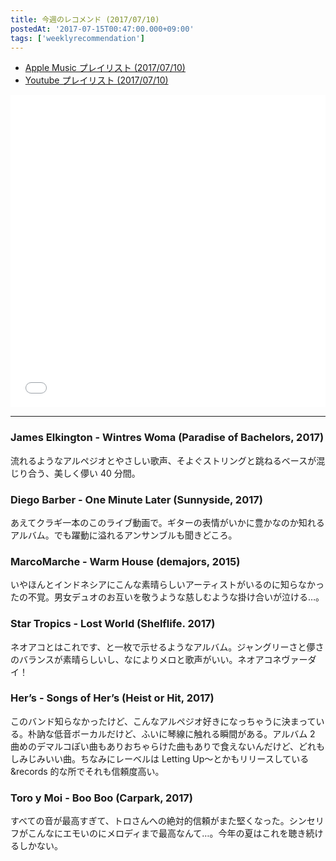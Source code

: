 ```yaml
---
title: 今週のレコメンド (2017/07/10)
postedAt: '2017-07-15T00:47:00.000+09:00'
tags: ['weeklyrecommendation']
---
```


- [Apple Music プレイリスト (2017/07/10)](https://itunes.apple.com/jp/playlist/%E4%BB%8A%E9%80%B1%E3%81%AE%E3%83%AC%E3%82%B3%E3%83%A1%E3%83%B3%E3%83%89-2017-07-10/idpl.42fb08f99f29446197f4730f788dde1f)
- [Youtube プレイリスト (2017/07/10)](https://www.youtube.com/playlist?list=PLegnWsUgQaydpNb6oY0nerIdtYhB0RMyj)
<iframe src="//tools.applemusic.com/embed/v1/playlist/pl.42fb08f99f29446197f4730f788dde1f?country=jp" height="500px" width="100%" frameborder="0"></iframe>

---

### James Elkington - Wintres Woma (Paradise of Bachelors, 2017)

流れるようなアルペジオとやさしい歌声、そよぐストリングと跳ねるベースが混じり合う、美しく儚い 40 分間。

### Diego Barber - One Minute Later (Sunnyside, 2017)

あえてクラギ一本のこのライブ動画で。ギターの表情がいかに豊かなのか知れるアルバム。でも躍動に溢れるアンサンブルも聞きどころ。

### MarcoMarche - Warm House (demajors, 2015)

いやほんとインドネシアにこんな素晴らしいアーティストがいるのに知らなかったの不覚。男女デュオのお互いを敬うような慈しむような掛け合いが泣ける…。

### Star Tropics - Lost World (Shelflife. 2017)

ネオアコとはこれです、と一枚で示せるようなアルバム。ジャングリーさと儚さのバランスが素晴らしいし、なによりメロと歌声がいい。ネオアコネヴァーダイ！

### Her’s - Songs of Her’s (Heist or Hit, 2017)

このバンド知らなかったけど、こんなアルペジオ好きになっちゃうに決まっている。朴訥な低音ボーカルだけど、ふいに琴線に触れる瞬間がある。アルバム 2 曲めのデマルコぽい曲もありおちゃらけた曲もありで食えないんだけど、どれもしみじみいい曲。ちなみにレーベルは Letting Up〜とかもリリースしている&records 的な所でそれも信頼度高い。

### Toro y Moi - Boo Boo (Carpark, 2017)

すべての音が最高すぎて、トロさんへの絶対的信頼がまた堅くなった。シンセリフがこんなにエモいのにメロディまで最高なんて…。今年の夏はこれを聴き続けるしかない。
